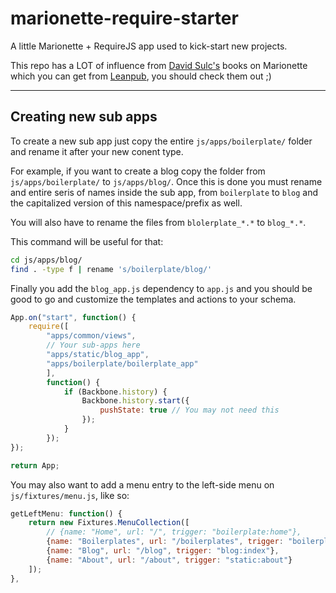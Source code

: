 # marionette-require-starter
A little Marionette + RequireJS app used to kick-start new projects.

This repo has a LOT of influence from [David Sulc's](https://twitter.com/davidsulc) books on Marionette which you can get from [Leanpub](https://leanpub.com/u/davidsulc), you should check them out ;)

---

## Creating new sub apps

To create a new sub app just copy the entire `js/apps/boilerplate/` folder and rename it after your new conent type. 

For example, if you want to create a blog copy the folder from `js/apps/boilerplate/` to `js/apps/blog/`. Once this is done you must rename and entire seris of names inside the sub app, from `boilerplate` to `blog` and the capitalized version of this namespace/prefix as well.

You will also have to rename the files from `blolerplate_*.*` to `blog_*.*`.

This command will be useful for that:

```sh
cd js/apps/blog/
find . -type f | rename 's/boilerplate/blog/'
```

Finally you add the `blog_app.js` dependency to `app.js` and you should be good to go and customize the templates and actions to your schema.

```js
App.on("start", function() {
    require([
        "apps/common/views",
        // Your sub-apps here
        "apps/static/blog_app",
        "apps/boilerplate/boilerplate_app"
        ],
        function() {
            if (Backbone.history) {
                Backbone.history.start({
                    pushState: true // You may not need this
                });
            }
        });
});

return App;
```

You may also want to add a menu entry to the left-side menu on `js/fixtures/menu.js`, like so:

```js
getLeftMenu: function() {
    return new Fixtures.MenuCollection([
        // {name: "Home", url: "/", trigger: "boilerplate:home"},
        {name: "Boilerplates", url: "/boilerplates", trigger: "boilerplate:index"},
        {name: "Blog", url: "/blog", trigger: "blog:index"},
        {name: "About", url: "/about", trigger: "static:about"}
    ]);
},
```

